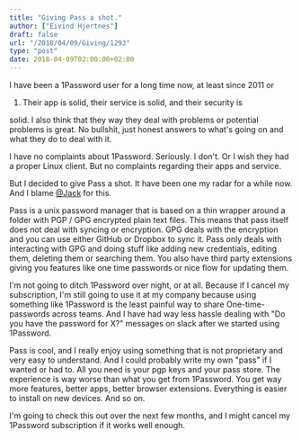 ```yaml
---
title: "Giving Pass a shot."
author: ["Eivind Hjertnes"]
draft: false
url: "/2018/04/09/Giving/1293"
type: "post"
date: 2018-04-09T02:00:00+02:00
---
```


I have been a 1Password user for a long time now, at least since 2011 or

1.  Their app is solid, their service is solid, and their security is

solid. I also think that they way they deal with problems or potential
problems is great. No bullshit, just honest answers to what's going on
and what they do to deal with it.

I have no complaints about 1Password. Seriously. I don't. Or I wish they
had a proper Linux client. But no complaints regarding their apps and
service.

But I decided to give Pass a shot. It have been one my radar for a while
now. And I blame [@Jack](<https://micro.blog/jack>) for this.

Pass is a unix password manager that is based on a thin wrapper around a
folder with PGP / GPG encrypted plain text files. This means that pass
itself does not deal with syncing or encryption. GPG deals with the
encryption and you can use either GitHub or Dropbox to sync it. Pass
only deals with interacting with GPG and doing stuff like adding new
credentials, editing them, deleting them or searching them. You also
have third party extensions giving you features like one time passwords
or nice flow for updating them.

I'm not going to ditch 1Password over night, or at all. Because if I
cancel my subscription, I'm still going to use it at my company because
using something like 1Password is the least painful way to share
One-time-passwords across teams. And I have had way less hassle dealing
with "Do you have the password for X?" messages on slack after we
started using 1Password.

Pass is cool, and I really enjoy using something that is not proprietary
and very easy to understand. And I could probably write my own "pass" if
I wanted or had to. All you need is your pgp keys and your pass store.
The experience is way worse than what you get from 1Password. You get
way more features, better apps, better browser extensions. Everything is
easier to install on new devices. And so on.

I'm going to check this out over the next few months, and I might cancel
my 1Password subscription if it works well enough.
